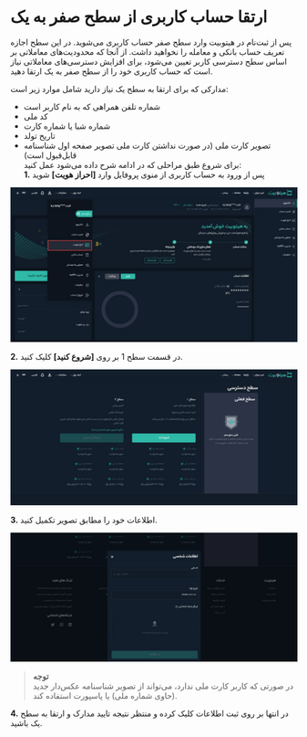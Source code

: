 #  ارتقا حساب کاربری از سطح صفر به یک
پس از ثبت‌نام در هیتوبیت وارد سطح صفر حساب کاربری می‌شوید. در این سطح اجازه تعریف حساب بانکی و معامله را نخواهید داشت. از آنجا که محدودیت‌های معاملاتی بر اساس سطح دسترسی کاربر تعیین می‌شود، برای افزایش دسترسی‌های معاملاتی نیاز است که حساب کاربری خود را از سطح صفر به یک ارتقا دهید. 

مدارکی که برای ارتقا به سطح یک نیاز دارید شامل موارد زیر است:
- شماره تلفن همراهی که به نام کاربر است
- کد ملی
- شماره شبا یا شماره کارت
- تاریخ تولد
- تصویر کارت ملی (در صورت نداشتن کارت ملی تصویر صفحه اول شناسنامه قابل‌قبول است)<br>
برای شروع طبق مراحلی که در ادامه شرح داده می‌شود عمل کنید:<br>
**1.** پس از ورود به حساب کاربری از منوی پروفایل وارد **[احراز هویت]** شوید

![احراز هویت](./Images/authentication.jpg)

**2.**  در قسمت سطح 1 بر روی **[شروع کنید]** کلیک کنید.   

![ارتقا به سطح یک حساب کاربری ](./Images/start-level1.jpg)

**3.** اطلاعات خود را مطابق تصویر تکمیل کنید.

![ورود اطلاعات برای ارتقا به سطح 1](./Images/complete-level1-information.jpg)

> **توجه** <br> در صورتی که کاربر کارت ملی ندارد، می‌تواند از تصویر شناسنامه عکس‌دار جدید (حاوی شماره ملی) یا پاسپورت استفاده کند.

**4.**  در انتها بر روی ثبت اطلاعات کلیک کرده و منتظر نتیجه تایید مدارک و ارتقا به سطح یک باشید. 

